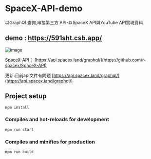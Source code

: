 # SpaceX-API-demo
以GraphQL查詢,串接第三方 API-以SpaceX API與YouTube API實現資料

## demo : https://591sht.csb.app/

![image](https://user-images.githubusercontent.com/60773919/181186328-826823d5-a1d7-44e4-9337-212075938051.png)

SpaceX-API： [https://api.spacex.land/graphql/](https://github.com/r-spacex/SpaceX-API)

更新:目前api文件有問題 [https://api.spacex.land/graphql/](https://api.spacex.land/graphql/)

## Project setup
```
npm install
```

### Compiles and hot-reloads for development
```
npm run start
```

### Compiles and minifies for production
```
npm run build
```
